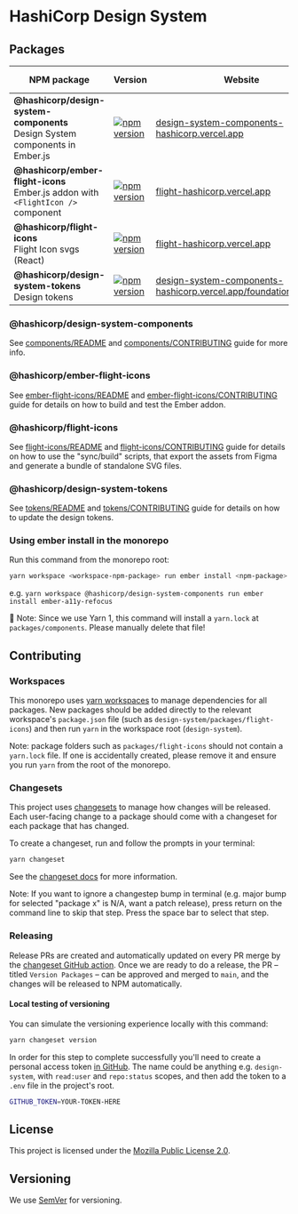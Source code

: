 # HashiCorp Design System

## Packages

| NPM package | Version | Website | Local package README |
|---|---|---|---|
| **@hashicorp/design-system-components** <br />Design System components in Ember.js | [![npm version](https://badge.fury.io/js/%40hashicorp%2Fdesign-system-components.svg)](https://badge.fury.io/js/%40hashicorp%2Fdesign-system-components) | [design-system-components-hashicorp.vercel.app](https://design-system-components-hashicorp.vercel.app) | [components/README](packages/components/README.md) |
| **@hashicorp/ember-flight-icons** <br />Ember.js addon with `<FlightIcon />` component | [![npm version](https://badge.fury.io/js/%40hashicorp%2Fember-flight-icons.svg)](https://badge.fury.io/js/%40hashicorp%2Fember-flight-icons) | [flight-hashicorp.vercel.app](https://flight-hashicorp.vercel.app/) | [ember-flight-icons/README](packages/ember-flight-icons/README.md) |
| **@hashicorp/flight-icons** <br />Flight Icon svgs (React) | [![npm version](https://badge.fury.io/js/%40hashicorp%2Fflight-icons.svg)](https://badge.fury.io/js/%40hashicorp%2Fflight-icons) | [flight-hashicorp.vercel.app](https://flight-hashicorp.vercel.app/) | [flight-icons/README](packages/flight-icons/README.md) |
| **@hashicorp/design-system-tokens** <br />Design tokens | [![npm version](https://badge.fury.io/js/%40hashicorp%2Fdesign-system-tokens.svg)](https://badge.fury.io/js/%40hashicorp%2Fdesign-system-tokens) | [design-system-components-hashicorp.vercel.app/foundations/tokens](https://design-system-components-hashicorp.vercel.app/foundations/tokens) | [tokens/README](packages/tokens/README.md) |

### @hashicorp/design-system-components

See [components/README](packages/components/CONTRIBUTING.md) and [components/CONTRIBUTING](packages/components/CONTRIBUTING.md) guide for more info.

### @hashicorp/ember-flight-icons

See [ember-flight-icons/README](packages/ember-flight-icons/README.md) and [ember-flight-icons/CONTRIBUTING](packages/ember-flight-icons/CONTRIBUTING.md) guide for details on how to build and test the Ember addon.

### @hashicorp/flight-icons

See [flight-icons/README](packages/flight-icons/README.md)  and [flight-icons/CONTRIBUTING](packages/flight-icons/CONTRIBUTING.md) guide for details on how to use the "sync/build" scripts, that export the assets from Figma and generate a bundle of standalone SVG files.

### @hashicorp/design-system-tokens

See [tokens/README](packages/tokens/README.md)  and [tokens/CONTRIBUTING](packages/tokens/CONTRIBUTING.md) guide for details on how to update the design tokens.

### Using ember install in the monorepo

Run this command from the monorepo root:

```bash
yarn workspace <workspace-npm-package> run ember install <npm-package>
```

e.g. `yarn workspace @hashicorp/design-system-components run ember install ember-a11y-refocus`

🚨 Note: Since we use Yarn 1, this command will install a `yarn.lock` at `packages/components`. Please manually delete that file!

## Contributing

### Workspaces

This monorepo uses [yarn workspaces](https://classic.yarnpkg.com/lang/en/docs/workspaces/) to manage dependencies for all packages. New packages should be added directly to the relevant workspace's `package.json` file (such as `design-system/packages/flight-icons`) and then run `yarn` in the workspace root (`design-system`).

Note: package folders such as `packages/flight-icons` should not contain a `yarn.lock` file. If one is accidentally created, please remove it and ensure you run `yarn` from the root of the monorepo.

### Changesets

This project uses [changesets](https://github.com/changesets/changesets) to manage how changes will be released. Each user-facing change to a package should come with a changeset for each package that has changed.

To create a changeset, run and follow the prompts in your terminal:

```bash
yarn changeset
```

See the [changeset docs](https://github.com/changesets/changesets/blob/main/docs/adding-a-changeset.md) for more information.

Note: If you want to ignore a changestep bump in terminal (e.g. major bump for selected "package x" is N/A, want a patch release), press return on the command line to skip that step. Press the space bar to select that step.

### Releasing

Release PRs are created and automatically updated on every PR merge by the [changeset GitHub action](https://github.com/changesets/action). Once we are ready to do a release, the PR – titled `Version Packages` – can be approved and merged to `main`, and the changes will be released to NPM automatically.

#### Local testing of versioning

You can simulate the versioning experience locally with this command:

```bash
yarn changeset version
```

In order for this step to complete successfully you'll need to create a personal access token [in GitHub](https://github.com/settings/tokens). The name could be anything e.g. `design-system`, with `read:user` and `repo:status` scopes, and then add the token to a `.env` file in the project's root.

```bash
GITHUB_TOKEN=YOUR-TOKEN-HERE
```

## License

This project is licensed under the [Mozilla Public License 2.0](LICENSE).

## Versioning

We use [SemVer](http://semver.org/) for versioning.
